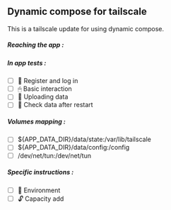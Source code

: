 ## Dynamic compose for tailscale
This is a tailscale update for using dynamic compose.
##### Reaching the app :
##### In app tests :
- [ ] 📝 Register and log in
- [ ] 🖱 Basic interaction
- [ ] 🌆 Uploading data
- [ ] 🔄 Check data after restart
##### Volumes mapping :
- [ ] ${APP_DATA_DIR}/data/state:/var/lib/tailscale
- [ ] ${APP_DATA_DIR}/data/config:/config
- [ ] /dev/net/tun:/dev/net/tun
##### Specific instructions :
- [ ] 🌳 Environment
- [ ] 🔓 Capacity add
